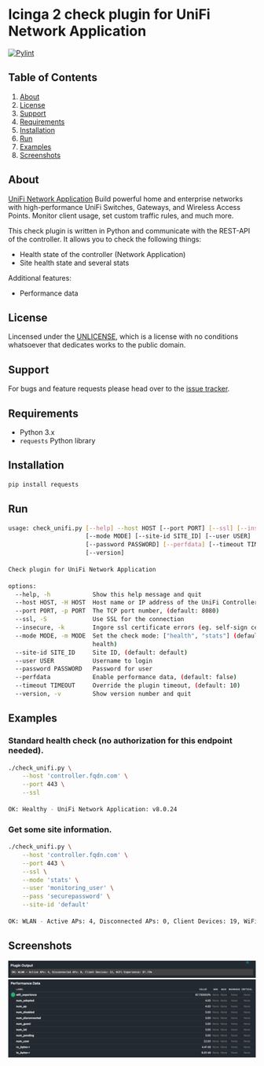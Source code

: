 # Icinga 2 check plugin for UniFi Network Application

[![Pylint](https://github.com/hardoverflow/check-unifi/actions/workflows/pylint.yml/badge.svg?branch=main)](https://github.com/hardoverflow/check-unifi/actions/workflows/pylint.yml)

## Table of Contents

1. [About](#about)
2. [License](#license)
3. [Support](#support)
4. [Requirements](#requirements)
5. [Installation](#installation)
6. [Run](#run)
7. [Examples](#examples)
8. [Screenshots](#screenshots)

## About

[UniFi Network Application](https://www.ui.com/) Build powerful home and
enterprise networks with high-performance UniFi Switches, Gateways, and
Wireless Access Points. Monitor client usage, set custom traffic rules,
and much more.

This check plugin is written in Python and communicate with the REST-API of
the controller. It allows you to check the following things:

* Health state of the controller (Network Application)
* Site health state and several stats

Additional features:

* Performance data

## License

Lincensed under the [UNLICENSE](https://unlicense.org/), which is a license
with no conditions whatsoever that dedicates works to the public domain.

## Support

For bugs and feature requests please head over to the
[issue tracker](https://github.com/hardoverflow/check-unifi/issues).

## Requirements

* Python 3.x
* `requests` Python library

## Installation

```bash
pip install requests
```

## Run

```bash
usage: check_unifi.py [--help] --host HOST [--port PORT] [--ssl] [--insecure]
                      [--mode MODE] [--site-id SITE_ID] [--user USER]
                      [--password PASSWORD] [--perfdata] [--timeout TIMEOUT]
                      [--version]

Check plugin for UniFi Network Application

options:
  --help, -h            Show this help message and quit
  --host HOST, -H HOST  Host name or IP address of the UniFi Controller
  --port PORT, -p PORT  The TCP port number, (default: 8080)
  --ssl, -S             Use SSL for the connection
  --insecure, -k        Ingore ssl certificate errors (eg. self-sign cert)
  --mode MODE, -m MODE  Set the check mode: ["health", "stats"] (default:
                        health)
  --site-id SITE_ID     Site ID, (default: default)
  --user USER           Username to login
  --password PASSWORD   Password for user
  --perfdata            Enable performance data, (default: false)
  --timeout TIMEOUT     Override the plugin timeout, (default: 10)
  --version, -v         Show version number and quit
```

## Examples

### Standard health check (no authorization for this endpoint needed).

```bash
./check_unifi.py \
    --host 'controller.fqdn.com' \
    --port 443 \
    --ssl

OK: Healthy - UniFi Network Application: v8.0.24
```

### Get some site information.

```bash
./check_unifi.py \
    --host 'controller.fqdn.com' \
    --port 443 \
    --ssl \
    --mode 'stats' \
    --user 'monitoring_user' \
    --pass 'securepassword' \
    --site-id 'default'

OK: WLAN - Active APs: 4, Disconnected APs: 0, Client Devices: 19, WiFi Experience: 97.84%
```

## Screenshots

![image](https://raw.githubusercontent.com/hardoverflow/check-unifi/main/assets/images/output1.png)
![image](https://raw.githubusercontent.com/hardoverflow/check-unifi/main/assets/images/perfdata1.png)

